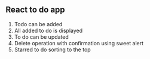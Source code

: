 ## React to do app
 1. Todo can be added
 2. All added to do is displayed
 3. To do can be updated
 4. Delete operation with confirmation using sweet alert
 5. Starred to do sorting to the top
 
 